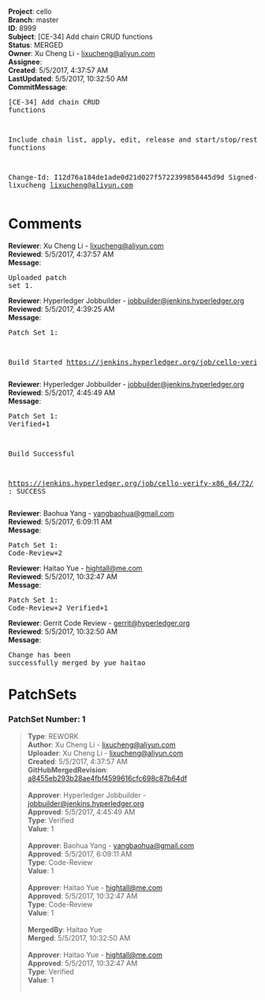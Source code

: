 <strong>Project</strong>: cello<br><strong>Branch</strong>: master<br><strong>ID</strong>: 8999<br><strong>Subject</strong>: [CE-34] Add chain CRUD functions<br><strong>Status</strong>: MERGED<br><strong>Owner</strong>: Xu Cheng Li - lixucheng@aliyun.com<br><strong>Assignee</strong>:<br><strong>Created</strong>: 5/5/2017, 4:37:57 AM<br><strong>LastUpdated</strong>: 5/5/2017, 10:32:50 AM<br><strong>CommitMessage</strong>:<br><pre>[CE-34] Add chain CRUD functions

Include chain list, apply, edit, release and start/stop/restart functions

Change-Id: I12d76a184de1ade0d21d027f5722399858445d9d
Signed-off-by: lixucheng <lixucheng@aliyun.com>
</pre><h1>Comments</h1><strong>Reviewer</strong>: Xu Cheng Li - lixucheng@aliyun.com<br><strong>Reviewed</strong>: 5/5/2017, 4:37:57 AM<br><strong>Message</strong>: <pre>Uploaded patch set 1.</pre><strong>Reviewer</strong>: Hyperledger Jobbuilder - jobbuilder@jenkins.hyperledger.org<br><strong>Reviewed</strong>: 5/5/2017, 4:39:25 AM<br><strong>Message</strong>: <pre>Patch Set 1:

Build Started https://jenkins.hyperledger.org/job/cello-verify-x86_64/72/</pre><strong>Reviewer</strong>: Hyperledger Jobbuilder - jobbuilder@jenkins.hyperledger.org<br><strong>Reviewed</strong>: 5/5/2017, 4:45:49 AM<br><strong>Message</strong>: <pre>Patch Set 1: Verified+1

Build Successful 

https://jenkins.hyperledger.org/job/cello-verify-x86_64/72/ : SUCCESS</pre><strong>Reviewer</strong>: Baohua Yang - yangbaohua@gmail.com<br><strong>Reviewed</strong>: 5/5/2017, 6:09:11 AM<br><strong>Message</strong>: <pre>Patch Set 1: Code-Review+2</pre><strong>Reviewer</strong>: Haitao Yue - hightall@me.com<br><strong>Reviewed</strong>: 5/5/2017, 10:32:47 AM<br><strong>Message</strong>: <pre>Patch Set 1: Code-Review+2 Verified+1</pre><strong>Reviewer</strong>: Gerrit Code Review - gerrit@hyperledger.org<br><strong>Reviewed</strong>: 5/5/2017, 10:32:50 AM<br><strong>Message</strong>: <pre>Change has been successfully merged by yue haitao</pre><h1>PatchSets</h1><h3>PatchSet Number: 1</h3><blockquote><strong>Type</strong>: REWORK<br><strong>Author</strong>: Xu Cheng Li - lixucheng@aliyun.com<br><strong>Uploader</strong>: Xu Cheng Li - lixucheng@aliyun.com<br><strong>Created</strong>: 5/5/2017, 4:37:57 AM<br><strong>GitHubMergedRevision</strong>: [a8455eb293b28ae4fbf4599616cfc698c87b64df](https://github.com/hyperledger/cello/commit/a8455eb293b28ae4fbf4599616cfc698c87b64df)<br><br><strong>Approver</strong>: Hyperledger Jobbuilder - jobbuilder@jenkins.hyperledger.org<br><strong>Approved</strong>: 5/5/2017, 4:45:49 AM<br><strong>Type</strong>: Verified<br><strong>Value</strong>: 1<br><br><strong>Approver</strong>: Baohua Yang - yangbaohua@gmail.com<br><strong>Approved</strong>: 5/5/2017, 6:09:11 AM<br><strong>Type</strong>: Code-Review<br><strong>Value</strong>: 1<br><br><strong>Approver</strong>: Haitao Yue - hightall@me.com<br><strong>Approved</strong>: 5/5/2017, 10:32:47 AM<br><strong>Type</strong>: Code-Review<br><strong>Value</strong>: 1<br><br><strong>MergedBy</strong>: Haitao Yue<br><strong>Merged</strong>: 5/5/2017, 10:32:50 AM<br><br><strong>Approver</strong>: Haitao Yue - hightall@me.com<br><strong>Approved</strong>: 5/5/2017, 10:32:47 AM<br><strong>Type</strong>: Verified<br><strong>Value</strong>: 1<br><br></blockquote>